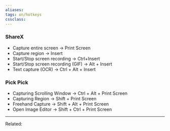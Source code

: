 ```yaml
---
aliases:
tags: on/hotkeys 
cssclass:
---
```


### ShareX
- Capture entire screen → Print Screen
- Capture region → Insert
- Start/Stop screen recording → Ctrl+Insert
- Start/Stop screen recording (GIF) → Alt + Insert
- Text capture (OCR) → Ctrl + Alt + Insert

### Pick Pick
- Capturing Scrolling Window → Ctrl + Alt + Print Screen
- Capturing Region → Shift + Print Screen
- Freehand Capture → Shift + Alt + Print Screen
- Open Image Editor → Shift + Ctrl + Print Screen


---

Related:

